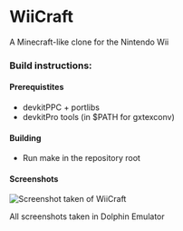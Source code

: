 # WiiCraft

A Minecraft-like clone for the Nintendo Wii 

### Build instructions:

#### Prerequistites

 - devkitPPC + portlibs
 - devkitPro tools (in $PATH for gxtexconv)

#### Building

 - Run make in the repository root

#### Screenshots

![Screenshot taken of WiiCraft](https://i.imgur.com/oiH79Dh.png)

All screenshots taken in Dolphin Emulator

